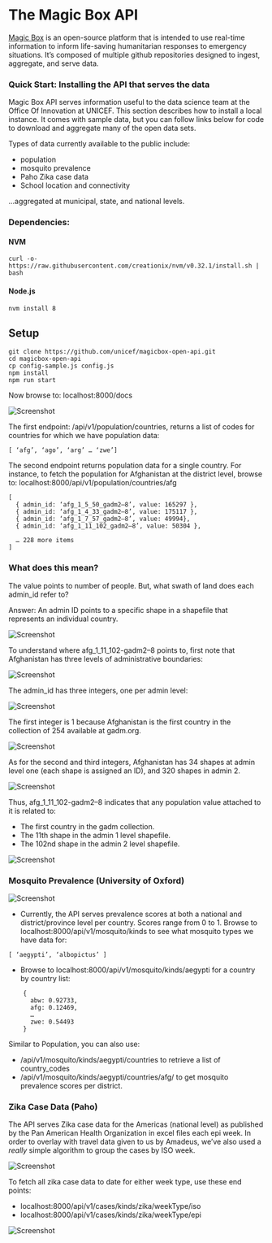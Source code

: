 # The Magic Box API

[Magic Box](https://github.com/unicef/magicbox/wiki) is an open-source platform that is intended to use real-time information to inform life-saving humanitarian responses to emergency situations. It’s composed of multiple github repositories designed to ingest, aggregate, and serve data.

### Quick Start: Installing the API that serves the data

Magic Box API serves information useful to the data science team at the Office Of Innovation at UNICEF. This section describes how to install a local instance. It comes with sample data, but you can follow links below for code to download and aggregate many of the open data sets.

Types of data currently available to the public include:

- population
- mosquito prevalence
- Paho Zika case data
- School location and connectivity

...aggregated at municipal, state, and national levels.


### Dependencies:
#### NVM
	curl -o- https://raw.githubusercontent.com/creationix/nvm/v0.32.1/install.sh | bash
#### Node.js
	nvm install 8
## Setup

	git clone https://github.com/unicef/magicbox-open-api.git
	cd magicbox-open-api
	cp config-sample.js config.js
	npm install
	npm run start

Now browse to: localhost:8000/docs

![Screenshot](https://github.com/unicef/magicbox-open-api/blob/master/public/images/expand_pop.gif)

The first endpoint: /api/v1/population/countries, returns a list of codes for countries for which we have population data: 
```` 
[ ‘afg’, ‘ago’, ‘arg’ … ‘zwe’]
````

The second endpoint returns population data for a single country. For instance, to fetch the population for Afghanistan at the district level, browse to: localhost:8000/api/v1/population/countries/afg

	[
 	  { admin_id: ‘afg_1_5_50_gadm2–8’, value: 165297 },
	  { admin_id: ‘afg_1_4_33_gadm2–8’, value: 175117 },
	  { admin_id: ‘afg_1_7_57_gadm2–8’, value: 49994},
	  { admin_id: ‘afg_1_11_102_gadm2–8’, value: 50304 },
	  
	  … 228 more items 
	]

### What does this mean?
The value points to number of people. But, what swath of land does each admin_id refer to?

Answer: An admin ID points to a specific shape in a shapefile that represents an individual country.

![Screenshot](https://github.com/unicef/magicbox-open-api/blob/master/public/images/afg_shapefile.png)

To understand where afg_1_11_102-gadm2–8 points to, first note that Afghanistan has three levels of administrative boundaries:

![Screenshot](https://github.com/unicef/magicbox-open-api/blob/master/public/images/admin_levels.png)

The admin_id has three integers, one per admin level:

![Screenshot](https://github.com/unicef/magicbox-open-api/blob/master/public/images/admin_levels_arrows.png)

The first integer is 1 because Afghanistan is the first country in the collection of 254 available at gadm.org.

![Screenshot](https://github.com/unicef/magicbox-open-api/blob/master/public/images/afg_thru_zwe.png)

As for the second and third integers, Afghanistan has 34 shapes at admin level one (each shape is assigned an ID), and 320 shapes in admin 2.

![Screenshot](https://github.com/unicef/magicbox-open-api/blob/master/public/images/admin_1_and_2v2.png)

Thus, afg_1_11_102-gadm2–8 indicates that any population value attached to it is related to:

- The first country in the gadm collection.
- The 11th shape in the admin 1 level shapefile.
- The 102nd shape in the admin 2 level shapefile.

![Screenshot](https://github.com/unicef/magicbox-open-api/blob/master/public/images/admin_id_explain_all.png)

### Mosquito Prevalence (University of Oxford)

![Screenshot](https://github.com/unicef/magicbox-open-api/blob/master/public/images/mos_endpoints.png)

- Currently, the API serves prevalence scores at both a national and district/province level per country. Scores range from 0 to 1. Browse to localhost:8000/api/v1/mosquito/kinds to see what mosquito types we have data for:

````
[ ‘aegypti’, ‘albopictus’ ]
````
- Browse to localhost:8000/api/v1/mosquito/kinds/aegypti for a country by country list:
````
	{
	  abw: 0.92733,
	  afg: 0.12469,
	  …
	  zwe: 0.54493
	}
````

Similar to Population, you can also use:

- /api/v1/mosquito/kinds/aegypti/countries to retrieve a list of country_codes
- /api/v1/mosquito/kinds/aegypti/countries/afg/ to get mosquito prevalence scores per district.

### Zika Case Data (Paho)

The API serves Zika case data for the Americas (national level) as published by the Pan American Health Organization in excel files each epi week. In order to overlay with travel data given to us by Amadeus, we’ve also used a *really* simple algorithm to group the cases by ISO week.

![Screenshot](https://github.com/unicef/magicbox-open-api/blob/master/public/images/epi_iso.png)

To fetch all zika case data to date for either week type, use these end points:
- localhost:8000/api/v1/cases/kinds/zika/weekType/iso
- localhost:8000/api/v1/cases/kinds/zika/weekType/epi

![Screenshot](https://github.com/unicef/magicbox-open-api/blob/master/public/images/case_output.png)
